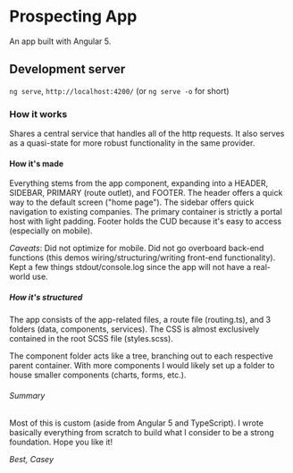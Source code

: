 # Prospecting App

An app built with Angular 5.

## Development server

`ng serve`, `http://localhost:4200/` (or `ng serve -o` for short)

### How it works

Shares a central service that handles all of the http requests. It also serves as a quasi-state for more robust functionality in the same provider.

#### How it's made

Everything stems from the app component, expanding into a HEADER, SIDEBAR, PRIMARY (route outlet), and FOOTER. The header offers a quick way to the default screen ("home page"). The sidebar offers quick navigation to existing companies. The primary container is strictly a portal host with light padding. Footer holds the CUD because it's easy to access (especially on mobile). 

*Caveats*: Did not optimize for mobile. Did not go overboard back-end functions (this demos  wiring/structuring/writing front-end functionality). Kept a few things stdout/console.log since the app will not have a real-world use.

##### How it's structured

The app consists of the app-related files, a route file (routing.ts), and 3 folders (data, components, services). The CSS is almost exclusively contained in the root SCSS file (styles.scss).

The component folder acts like a tree, branching out to each respective parent container. With more components I would likely set up a folder to house smaller components (charts, forms, etc.).

###### Summary

Most of this is custom (aside from Angular 5 and TypeScript). I wrote basically everything from scratch to build what I consider to be a strong foundation. Hope you like it!

*Best,*
*Casey*